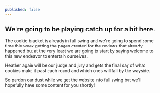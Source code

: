 ```yaml
---
published: false
---
```

## We're going to be playing catch up for a bit here.

The cookie bracket is already in full swing and we're going to spend some time this week getting the pages created for the reviews that already happened but at the very least we are going to start by saying welcome to this new endeavor to entertain ourselves.

Heather again will be our judge and jury and gets the final say of what cookies make it past each round and which ones will fall by the wayside.

So pardon our dust while we get the website into full swing but we'll hopefully have some content for you shortly!
